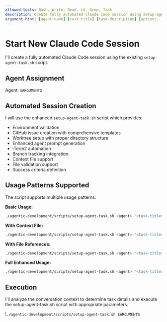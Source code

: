 ```yaml
---
allowed-tools: Bash, Write, Read, LS, Grep, Task
description: Create fully automated Claude Code session using setup-agent-task.sh
argument-hint: [agent-name] [task-title] [task-description] [options...]
---
```


# Start New Claude Code Session

I'll create a fully automated Claude Code session using the existing `setup-agent-task.sh` script.

## Agent Assignment
Agent: `$ARGUMENTS`

## Automated Session Creation

I will use the enhanced `setup-agent-task.sh` script which provides:
- Environment validation
- GitHub issue creation with comprehensive templates
- Worktree setup with proper directory structure
- Enhanced agent prompt generation
- iTerm2 automation
- Branch tracking integration
- Context file support
- File validation support
- Success criteria definition

## Usage Patterns Supported

The script supports multiple usage patterns:

**Basic Usage:**
```bash
./agentic-development/scripts/setup-agent-task.sh <agent> "<task-title>" "<description>"
```

**With Context File:**
```bash
./agentic-development/scripts/setup-agent-task.sh <agent> "<task-title>" "<description>" /path/to/context.md
```

**With File References:**
```bash
./agentic-development/scripts/setup-agent-task.sh <agent> "<task-title>" "<description>" --files="file1.md,file2.js"
```

**Full Enhanced Usage:**
```bash
./agentic-development/scripts/setup-agent-task.sh <agent> "<task-title>" "<description>" context.md --files="a.md,b.md" --success-criteria="All tests pass"
```

## Execution

I'll analyze the conversation context to determine task details and execute the setup-agent-task.sh script with appropriate parameters.

!`./agentic-development/scripts/setup-agent-task.sh $ARGUMENTS`